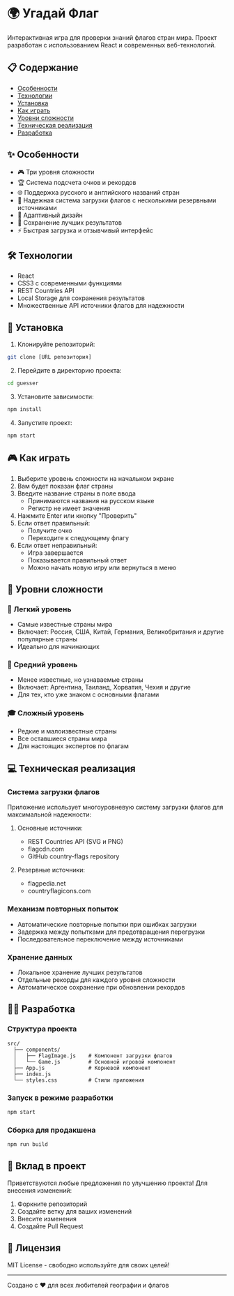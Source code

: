 # 🌍 Угадай Флаг

Интерактивная игра для проверки знаний флагов стран мира. Проект разработан с использованием React и современных веб-технологий.

## 📋 Содержание

- [Особенности](#особенности)
- [Технологии](#технологии)
- [Установка](#установка)
- [Как играть](#как-играть)
- [Уровни сложности](#уровни-сложности)
- [Техническая реализация](#техническая-реализация)
- [Разработка](#разработка)

## ✨ Особенности

- 🎮 Три уровня сложности
- 🏆 Система подсчета очков и рекордов
- 🌐 Поддержка русского и английского названий стран
- 🔄 Надежная система загрузки флагов с несколькими резервными источниками
- 📱 Адаптивный дизайн
- 💾 Сохранение лучших результатов
- ⚡ Быстрая загрузка и отзывчивый интерфейс

## 🛠 Технологии

- React
- CSS3 с современными функциями
- REST Countries API
- Local Storage для сохранения результатов
- Множественные API источники флагов для надежности

## 🚀 Установка

1. Клонируйте репозиторий:
```bash
git clone [URL репозитория]
```

2. Перейдите в директорию проекта:
```bash
cd guesser
```

3. Установите зависимости:
```bash
npm install
```

4. Запустите проект:
```bash
npm start
```

## 🎮 Как играть

1. Выберите уровень сложности на начальном экране
2. Вам будет показан флаг страны
3. Введите название страны в поле ввода
   - Принимаются названия на русском языке
   - Регистр не имеет значения
4. Нажмите Enter или кнопку "Проверить"
5. Если ответ правильный:
   - Получите очко
   - Переходите к следующему флагу
6. Если ответ неправильный:
   - Игра завершается
   - Показывается правильный ответ
   - Можно начать новую игру или вернуться в меню

## 🎯 Уровни сложности

### 🏃 Легкий уровень
- Самые известные страны мира
- Включает: Россия, США, Китай, Германия, Великобритания и другие популярные страны
- Идеально для начинающих

### 👤 Средний уровень
- Менее известные, но узнаваемые страны
- Включает: Аргентина, Таиланд, Хорватия, Чехия и другие
- Для тех, кто уже знаком с основными флагами

### 🎓 Сложный уровень
- Редкие и малоизвестные страны
- Все оставшиеся страны мира
- Для настоящих экспертов по флагам

## 💻 Техническая реализация

### Система загрузки флагов

Приложение использует многоуровневую систему загрузки флагов для максимальной надежности:

1. Основные источники:
   - REST Countries API (SVG и PNG)
   - flagcdn.com
   - GitHub country-flags repository

2. Резервные источники:
   - flagpedia.net
   - countryflagicons.com

### Механизм повторных попыток

- Автоматические повторные попытки при ошибках загрузки
- Задержка между попытками для предотвращения перегрузки
- Последовательное переключение между источниками

### Хранение данных

- Локальное хранение лучших результатов
- Отдельные рекорды для каждого уровня сложности
- Автоматическое сохранение при обновлении рекордов

## 👨‍💻 Разработка

### Структура проекта

```
src/
  ├── components/
  │   ├── FlagImage.js    # Компонент загрузки флагов
  │   └── Game.js         # Основной игровой компонент
  ├── App.js              # Корневой компонент
  ├── index.js           
  └── styles.css          # Стили приложения
```

### Запуск в режиме разработки

```bash
npm start
```

### Сборка для продакшена

```bash
npm run build
```

## 🤝 Вклад в проект

Приветствуются любые предложения по улучшению проекта! Для внесения изменений:

1. Форкните репозиторий
2. Создайте ветку для ваших изменений
3. Внесите изменения
4. Создайте Pull Request

## 📝 Лицензия

MIT License - свободно используйте для своих целей!

---

Создано с ❤️ для всех любителей географии и флагов